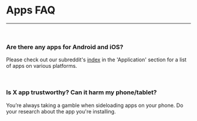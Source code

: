 # **Apps FAQ**

---

&nbsp;

### **Are there any apps for Android and iOS?**

Please check out our subreddit's [index](https://ranimepiracy.github.io/index/) in the 'Application' section for a list of apps on various platforms.

&nbsp;

### **Is X app trustworthy? Can it harm my phone/tablet?**

You’re always taking a gamble when sideloading apps on your phone. Do your research about the app you're installing.

&nbsp;
